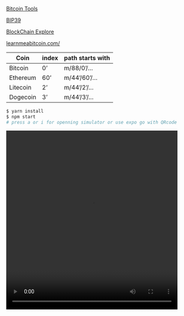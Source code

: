 [Bitcoin Tools](https://btc.bitaps.com/tools)

[BIP39](https://iancoleman.io/bip39/)

[BlockChain Explore](https://blockexplorer.one)

[learnmeabitcoin.com/](https://learnmeabitcoin.com/)

| Coin     | index | path starts with |
| -------- | ----- | ---------------- |
| Bitcoin  | 0’    | m/88/0’/…       |
| Ethereum | 60’   | m/44’/60’/…      |
| Litecoin | 2’    | m/44’/2’/…       |
| Dogecoin | 3’    | m/44’/3’/…       |


```sh
$ yarn install
$ npm start
# press a or i for openning simulator or use expo go with QRcode
```

<video width="460" height="480" controls>
  <source src="assets/images/vid.mp4" type="video/mp4">
  Your browser does not support the video tag.
</video>